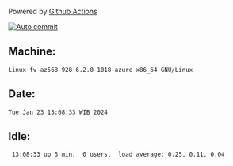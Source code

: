 Powered by [Github Actions](https://github.com/features/actions)

[![Auto commit](https://github.com/hiage/workstation/workflows/Auto%20commit/badge.svg)](https://github.com/hiage/workstation/actions?query=workflow%3A%22Auto+commit%22)

## Machine:
```
Linux fv-az568-928 6.2.0-1018-azure x86_64 GNU/Linux
```
## Date:
```
Tue Jan 23 13:08:33 WIB 2024
```
## Idle:
```
 13:08:33 up 3 min,  0 users,  load average: 0.25, 0.11, 0.04
```
